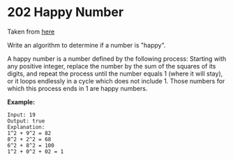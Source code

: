 # 202 Happy Number
Taken from [here](https://leetcode.com/problems/happy-number/)

Write an algorithm to determine if a number is "happy".

A happy number is a number defined by the following process: Starting with any positive integer, replace the number by the sum of the squares of its digits, and repeat the process until the number equals 1 (where it will stay), or it loops endlessly in a cycle which does not include 1. Those numbers for which this process ends in 1 are happy numbers.

**Example:**

    Input: 19
    Output: true
    Explanation: 
    1^2 + 9^2 = 82
    8^2 + 2^2 = 68
    6^2 + 8^2 = 100
    1^2 + 0^2 + 02 = 1

